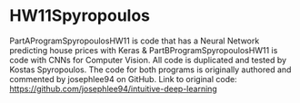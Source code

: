 # HW11Spyropoulos
PartAProgramSpyropoulosHW11 is code that has a Neural Network predicting house prices with Keras & PartBProgramSpyropoulosHW11 is code with CNNs for Computer Vision. All code is duplicated and tested by Kostas Spyropoulos. The code for both programs is originally authored and commented by josephlee94 on GitHub. Link to original code: https://github.com/josephlee94/intuitive-deep-learning 
